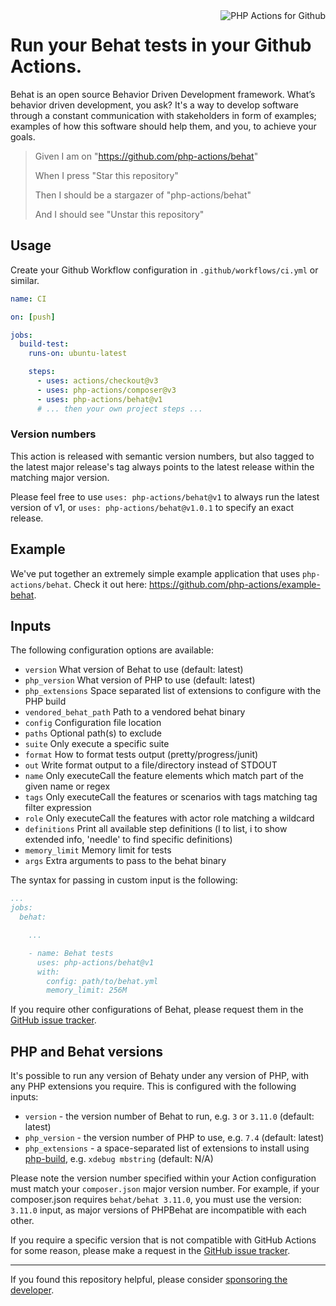 <img src="http://159.65.210.101/php-actions.png" align="right" alt="PHP Actions for Github" />

Run your Behat tests in your Github Actions.
============================================

Behat is an open source Behavior Driven Development framework. What’s behavior driven development, you ask? It's a way to develop software through a constant communication with stakeholders in form of examples; examples of how this software should help them, and you, to achieve your goals.

> Given I am on "https://github.com/php-actions/behat"
>
> When I press "Star this repository"
>
> Then I should be a stargazer of "php-actions/behat"
>
> And I should see "Unstar this repository"

Usage
-----

Create your Github Workflow configuration in `.github/workflows/ci.yml` or similar.

```yml
name: CI

on: [push]

jobs:
  build-test:
    runs-on: ubuntu-latest

    steps:
      - uses: actions/checkout@v3
      - uses: php-actions/composer@v3
      - uses: php-actions/behat@v1
      # ... then your own project steps ...
```

### Version numbers

This action is released with semantic version numbers, but also tagged to the latest major release's tag always points to the latest release within the matching major version.

Please feel free to use `uses: php-actions/behat@v1` to always run the latest version of v1, or `uses: php-actions/behat@v1.0.1` to specify an exact release.

Example
-------

We've put together an extremely simple example application that uses `php-actions/behat`. Check it out here: https://github.com/php-actions/example-behat.

Inputs
------

The following configuration options are available:

+ `version` What version of Behat to use (default: latest)
+ `php_version` What version of PHP to use (default: latest)
+ `php_extensions` Space separated list of extensions to configure with the PHP build
+ `vendored_behat_path` Path to a vendored behat binary
+ `config` Configuration file location
+ `paths` Optional path(s) to exclude
+ `suite` Only execute a specific suite
+ `format` How to format tests output (pretty/progress/junit)
+ `out` Write format output to a file/directory instead of STDOUT
+ `name` Only executeCall the feature elements which match part of the given name or regex
+ `tags` Only executeCall the features or scenarios with tags matching tag filter expression
+ `role` Only executeCall the features with actor role matching a wildcard
+ `definitions` Print all available step definitions (l to list, i to show extended info, 'needle' to find specific definitions)
+ `memory_limit` Memory limit for tests
+ `args` Extra arguments to pass to the behat binary

The syntax for passing in custom input is the following: 

```yml
...
jobs:
  behat:

    ...

    - name: Behat tests
      uses: php-actions/behat@v1
      with:
        config: path/to/behat.yml
        memory_limit: 256M
```

If you require other configurations of Behat, please request them in the [GitHub issue tracker][issues].

PHP and Behat versions
----------------------

It's possible to run any version of Behaty under any version of PHP, with any PHP extensions you require. This is configured with the following inputs:

+ `version` - the version number of Behat to run, e.g. `3` or `3.11.0` (default: latest)
+ `php_version` - the version number of PHP to use, e.g. `7.4` (default: latest)
+ `php_extensions` - a space-separated list of extensions to install using [php-build][php-build], e.g. `xdebug mbstring` (default: N/A)

Please note the version number specified within your Action configuration must match your `composer.json` major version number. For example, if your composer.json requires `behat/behat 3.11.0`, you must use the version: `3.11.0` input, as major versions of PHPBehat are incompatible with each other.

If you require a specific version that is not compatible with GitHub Actions for some reason, please make a request in the [GitHub issue tracker][issues].

***

If you found this repository helpful, please consider [sponsoring the developer][sponsor].

[issues]: https://github.com/php-actions/behat/issues
[php-build]: https://github.com/php-actions/php-build
[sponsor]: https://github.com/sponsors/g105b
